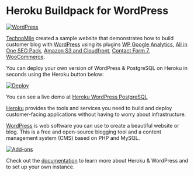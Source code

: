 # Heroku Buildpack for WordPress

[![WordPress](http://technomile-buildpack.herokuapp.com/img/heroku_wordpress.jpg)](http://www.technomile.com/capabilities/application-development/heroku/wordpress)

[TechnoMile](http://www.technomile.com) created a sample website that demonstrates how to build customer blog with [WordPress](http://www.wordpress.org) using its plugins [WP Google Analytics](https://wordpress.org/plugins/wp-google-analytics/), [All in One SEO Pack](https://wordpress.org/plugins/all-in-one-seo-pack/), [Amazon S3 and Cloudfront](https://wordpress.org/plugins/amazon-s3-and-cloudfront/), [Contact Form 7](https://wordpress.org/plugins/contact-form-7/), [WooCommerce](https://wordpress.org/plugins/woocommerce/).

You can deploy your own version of WordPress & PostgreSQL on Heroku in seconds using the Heroku button below:

[![Deploy](https://www.herokucdn.com/deploy/button.png)](https://heroku.com/deploy?template=https://github.com/technomile/Heroku-WordPress-PostgreSQL)

You can see a live demo at [Heroku WordPress PostgreSQL](http://heroku-wordpress-postgresql.herokuapp.com/)

[Heroku](http://www.heroku.com) provides the tools and services you need to build and deploy customer-facing applications without having to worry about infrastructure.

[WordPress](http://www.wordpress.org) is web software you can use to create a beautiful website or blog. This is a free and open-source blogging tool and a content management system (CMS) based on PHP and MySQL.

[![Add-ons](http://www.technomile.com/wp-content/uploads/2015/03/feature.jpg)](http://www.technomile.com/capabilities/application-development/heroku/wordpress)

Check out the [documentation](http://technomile-buildpack.herokuapp.com/WordPress/) to learn more about Heroku & WordPress and to set up your own instance.

